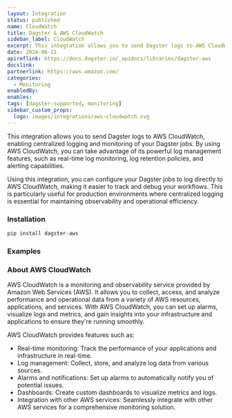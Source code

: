 ```yaml
---
layout: Integration
status: published
name: CloudWatch
title: Dagster & AWS CloudWatch
sidebar_label: CloudWatch
excerpt: This integration allows you to send Dagster logs to AWS CloudWatch, enabling centralized logging and monitoring of your Dagster jobs.
date: 2024-06-21
apireflink: https://docs.dagster.io/_apidocs/libraries/dagster-aws
docslink:
partnerlink: https://aws.amazon.com/
categories:
  - Monitoring
enabledBy:
enables:
tags: [dagster-supported, monitoring]
sidebar_custom_props: 
  logo: images/integrations/aws-cloudwatch.svg
---
```


This integration allows you to send Dagster logs to AWS CloudWatch, enabling centralized logging and monitoring of your Dagster jobs. By using AWS CloudWatch, you can take advantage of its powerful log management features, such as real-time log monitoring, log retention policies, and alerting capabilities.

Using this integration, you can configure your Dagster jobs to log directly to AWS CloudWatch, making it easier to track and debug your workflows. This is particularly useful for production environments where centralized logging is essential for maintaining observability and operational efficiency.

### Installation

```bash
pip install dagster-aws
```

### Examples

<CodeExample filePath="integrations/aws-cloudwatch.py" language="python" />

### About AWS CloudWatch

AWS CloudWatch is a monitoring and observability service provided by Amazon Web Services (AWS). It allows you to collect, access, and analyze performance and operational data from a variety of AWS resources, applications, and services. With AWS CloudWatch, you can set up alarms, visualize logs and metrics, and gain insights into your infrastructure and applications to ensure they're running smoothly.

AWS CloudWatch provides features such as:

- Real-time monitoring: Track the performance of your applications and infrastructure in real-time.
- Log management: Collect, store, and analyze log data from various sources.
- Alarms and notifications: Set up alarms to automatically notify you of potential issues.
- Dashboards: Create custom dashboards to visualize metrics and logs.
- Integration with other AWS services: Seamlessly integrate with other AWS services for a comprehensive monitoring solution.
